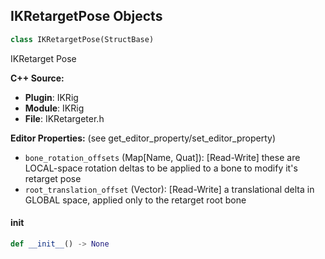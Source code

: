 ## IKRetargetPose Objects

```python
class IKRetargetPose(StructBase)
```

IKRetarget Pose

**C++ Source:**

- **Plugin**: IKRig
- **Module**: IKRig
- **File**: IKRetargeter.h

**Editor Properties:** (see get_editor_property/set_editor_property)

- ``bone_rotation_offsets`` (Map[Name, Quat]):  [Read-Write] these are LOCAL-space rotation deltas to be applied to a bone to modify it's retarget pose
- ``root_translation_offset`` (Vector):  [Read-Write] a translational delta in GLOBAL space, applied only to the retarget root bone

<a id="unreal.IKRetargetPose.__init__"></a>

#### __init__

```python
def __init__() -> None
```

<a id="unreal.BoneChain"></a>